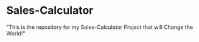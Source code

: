 # Sales-Calculator
"This is the repository for my Sales-Calculator Project that will Change the World!"
